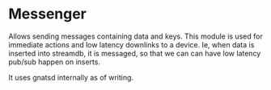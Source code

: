 Messenger
===========

Allows sending messages containing data and keys. This module is used for immediate actions and low latency downlinks to a device. Ie, when data is inserted into streamdb, it is messaged, so that we can can have low latency pub/sub happen on inserts.

It uses gnatsd internally as of writing.
